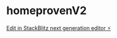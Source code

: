 # homeprovenV2

[Edit in StackBlitz next generation editor ⚡️](https://stackblitz.com/~/github.com/Chirraag/homeprovenV2)